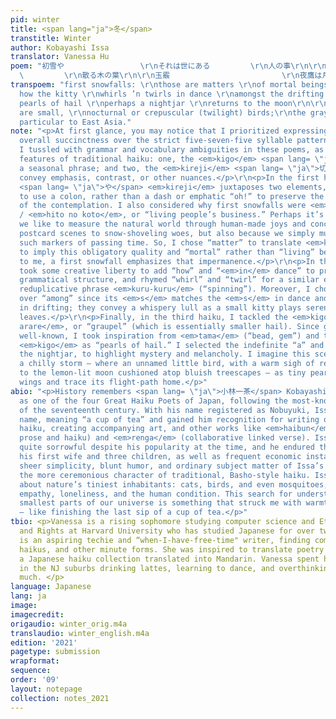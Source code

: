 ```yaml
---
pid: winter
title: <span lang="ja">冬</span>
transtitle: Winter
author: Kobayashi Issa
translator: Vanessa Hu
poem: "初雪や                 \r\nそれは世にある         \r\n人の事\r\n\r\n猫の子の                 \r\nくるくる舞や
  \         \r\n散る木の葉\r\n\r\n玉霰                         \r\n夜鷹は月に                 \r\n帰るめり"
transpoem: "first snowfalls: \r\nthose are matters \r\nof mortal beings\r\n\r\noh,
  how the kitty \r\nwhirls ’n twirls in dance \r\namongst the drifting leaves\r\n\r\nin
  pearls of hail \r\nperhaps a nightjar \r\nreturns to the moon\r\n\r\n*Nightjars
  are small, \r\nnocturnal or crepuscular (twilight) birds;\r\nthe gray nightjar is
  particular to East Asia."
note: "<p>At first glance, you may notice that I prioritized expressing the haiku’s
  overall succinctness over the strict five-seven-five syllable pattern. Moreover,
  I tussled with grammar and vocabulary ambiguities in these poems, as well as the
  features of traditional haiku: one, the <em>kigo</em> <span lang= \"ja\">季語</span>,
  a seasonal phrase; and two, the <em>kireji</em> <span lang= \"ja\">切れ字</span>, to
  convey emphasis, contrast, or other nuances.</p>\r\n<p>In the first haiku, the <em>ya</em>
  <span lang= \"ja\">や</span> <em>kireji</em> juxtaposes two elements, and I chose
  to use a colon, rather than a dash or emphatic “oh!” to preserve the gentleness
  of the contemplation. I also considered why first snowfalls were <em>yo ni aru </em>
  / <em>hito no koto</em>, or “living people’s business.” Perhaps it’s not just because
  we like to measure the natural world through human-made joys and concerns, from
  postcard scenes to snow-shoveling woes, but also because we simply must exist alongside
  such markers of passing time. So, I chose “matter” to translate <em>koto</em> (“business”)
  to imply this obligatory quality and “mortal” rather than “living” being because,
  to me, a first snowfall emphasizes that impermanence.</p>\r\n<p>In the second, I
  took some creative liberty to add “how” and “<em>in</em> dance” to provide continuous
  grammatical structure, and rhymed “whirl” and “twirl” for a similar effect as the
  reduplicative phrase <em>kuru-kuru</em> (“spinning”). Moreover, I chose “amongst”
  over “among” since its <em>s</em> matches the <em>s</em> in dance and <em>f</em>
  in drifting; they convey a whispery lull as a small kitty plays serenely in after-autumn
  leaves.</p>\r\n<p>Finally, in the third haiku, I tackled the <em>kigo</em> <em>tama
  arare</em>, or “graupel” (which is essentially smaller hail). Since graupel isn’t
  well-known, I took inspiration from <em>tama</em> (“bead, gem”) and translated the
  <em>kigo</em> as “pearls of hail.” I selected the indefinite “a” and not “the” for
  the nightjar, to highlight mystery and melancholy. I imagine this scene as after
  a chilly storm — where an unnamed little bird, with a warm sigh of relief, takes
  to the lemon-lit moon cushioned atop bluish treescapes — as tiny pearls dot its
  wings and trace its flight-path home.</p>"
abio: "<p>History remembers <span lang= \"ja\">小林一茶</span> Kobayashi Issa (1763–1827)
  as one of the four Great Haiku Poets of Japan, following the most-known Matsuo Basho
  of the seventeenth century. With his name registered as Nobuyuki, Issa was his pen
  name, meaning “a cup of tea” and gained him recognition for writing over twenty-thousand
  haiku, creating accompanying art, and other works like <em>haibun</em> (a mix of
  prose and haiku) and <em>renga</em> (collaborative linked verse). Issa’s life was
  quite sorrowful despite his popularity at the time, and he endured the deaths of
  his first wife and three children, as well as frequent economic instability.</p>\r\n<p>The
  sheer simplicity, blunt humor, and ordinary subject matter of Issa’s works contrast
  the more ceremonious character of traditional, Basho-style haiku. Issa often wrote
  about nature’s tiniest inhabitants: cats, birds, and even mosquitoes, touching upon
  empathy, loneliness, and the human condition. This search for understanding in the
  smallest parts of our universe is something that struck me with warmth and nostalgia
  — like finishing the last sip of a cup of tea.</p>"
tbio: <p>Vanessa is a rising sophomore studying computer science and Ethnicity, Migration
  and Rights at Harvard University who has studied Japanese for over two years. She
  is an aspiring techie and “when-I-have-free-time" writer, finding comfort in vignettes,
  haikus, and other minute forms. She was inspired to translate poetry after buying
  a Japanese haiku collection translated into Mandarin. Vanessa spent her quarantine
  in the NJ suburbs drinking lattes, learning to dance, and overthinking a tad too
  much. </p>
language: Japanese
lang: ja
image:
imagecredit:
origaudio: winter_orig.m4a
translaudio: winter_english.m4a
edition: '2021'
pagetype: submission
wrapformat:
sequence:
order: '09'
layout: notepage
collection: notes_2021
---
```

